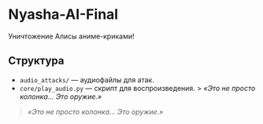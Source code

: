 # Nyasha-AI-Final  
Уничтожение Алисы аниме-криками!  

## Структура  
- `audio_attacks/` — аудиофайлы для атак.  
- `core/play_audio.py` — скрипт для воспроизведения. > *«Это не просто колонка... Это оружие.»*

> *«Это не просто колонка... Это оружие.»*

